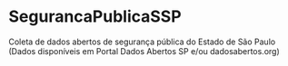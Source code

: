 # SegurancaPublicaSSP
Coleta de dados abertos de segurança pública do Estado de São Paulo (Dados disponíveis em Portal Dados Abertos SP e/ou dadosabertos.org)
